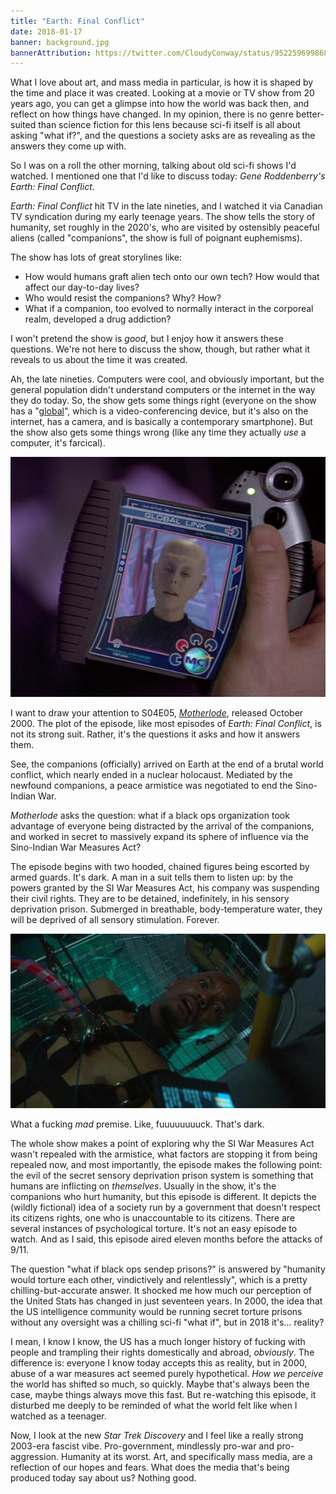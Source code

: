 ```yaml
---
title: "Earth: Final Conflict"
date: 2018-01-17
banner: background.jpg
bannerAttribution: https://twitter.com/CloudyConway/status/952259699868667905
---
```


What I love about art, and mass media in particular, is how it is shaped by the time and place it was created. Looking at a movie or TV show from 20 years ago, you can get a glimpse into how the world was back then, and reflect on how things have changed. In my opinion, there is no genre better-suited than science fiction for this lens because sci-fi itself is all about asking "what if?", and the questions a society asks are as revealing as the answers they come up with.

So I was on a roll the other morning, talking about old sci-fi shows I'd watched. I mentioned one that I'd like to discuss today: _Gene Roddenberry's Earth: Final Conflict_.

<Tweet tweetID="952949071911800837" />

_Earth: Final Conflict_ hit TV in the late nineties, and I watched it via Canadian TV syndication during my early teenage years. The show tells the story of humanity, set roughly in the 2020's, who are visited by ostensibly peaceful aliens (called "companions", the show is full of poignant euphemisms).

The show has lots of great storylines like:

- How would humans graft alien tech onto our own tech? How would that affect our day-to-day lives?
- Who would resist the companions? Why? How?
- What if a companion, too evolved to normally interact in the corporeal realm, developed a drug addiction?

I won't pretend the show is _good_, but I enjoy how it answers these questions. We're not here to discuss the show, though, but rather what it reveals to us about the time it was created.

Ah, the late nineties. Computers were cool, and obviously important, but the general population didn't understand computers or the internet in the way they do today. So, the show gets some things right (everyone on the show has a "[global][]", which is a video-conferencing device, but it's also on the internet, has a camera, and is basically a contemporary smartphone). But the show also gets some things wrong (like any time they actually _use_ a computer, it's farcical).

![A global, a communication device on the show](global.jpg)

I want to draw your attention to S04E05, [_Motherlode_][ep], released October 2000. The plot of the episode, like most episodes of _Earth: Final Conflict_, is not its strong suit. Rather, it's the questions it asks and how it answers them.

See, the companions (officially) arrived on Earth at the end of a brutal world conflict, which nearly ended in a nuclear holocaust. Mediated by the newfound companions, a peace armistice was negotiated to end the Sino-Indian War.

_Motherlode_ asks the question: what if a black ops organization took advantage of everyone being distracted by the arrival of the companions, and worked in secret to massively expand its sphere of influence via the Sino-Indian War Measures Act?

The episode begins with two hooded, chained figures being escorted by armed guards. It's dark. A man in a suit tells them to listen up: by the powers granted by the SI War Measures Act, his company was suspending their civil rights. They are to be detained, indefinitely, in his sensory deprivation prison. Submerged in breathable, body-temperature water, they will be deprived of all sensory stimulation. Forever.

![A character we know about to be lowered into a sensory deprivation prison tank](sendep.jpg)

What a fucking _mad_ premise. Like, fuuuuuuuuck. That's dark.

The whole show makes a point of exploring why the SI War Measures Act wasn't repealed with the armistice, what factors are stopping it from being repealed now, and most importantly, the episode makes the following point: the evil of the secret sensory deprivation prison system is something that humans are inflicting on _themselves_. Usually in the show, it's the companions who hurt humanity, but this episode is different. It depicts the (wildly fictional) idea of a society run by a government that doesn't respect its citizens rights, one who is unaccountable to its citizens. There are several instances of psychological torture. It's not an easy episode to watch. And as I said, this episode aired eleven months before the attacks of 9/11.

The question "what if black ops sendep prisons?" is answered by "humanity would torture each other, vindictively and relentlessly", which is a pretty chilling-but-accurate answer. It shocked me how much our perception of the United Stats has changed in just seventeen years. In 2000, the idea that the US intelligence community would be running secret torture prisons without any oversight was a chilling sci-fi "what if", but in 2018 it's... reality?

I mean, I know I know, the US has a much longer history of fucking with people and trampling their rights domestically and abroad, _obviously_. The difference is: everyone I know today accepts this as reality, but in 2000, abuse of a war measures act seemed purely hypothetical. _How we perceive_ the world has shifted so much, so quickly. Maybe that's always been the case, maybe things always move this fast. But re-watching this episode, it disturbed me deeply to be reminded of what the world felt like when I watched as a teenager.

Now, I look at the new _Star Trek Discovery_ and I feel like a really strong 2003-era fascist vibe. Pro-government, mindlessly pro-war and pro-aggression. Humanity at its worst. Art, and specifically mass media, are a reflection of our hopes and fears. What does the media that's being produced today say about us? Nothing good.

[ep]: http://www.imdb.com/title/tt0568689/
[global]: http://earthfinalconflict.wikia.com/wiki/Global
